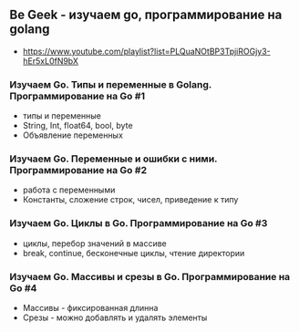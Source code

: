 
## Be Geek - изучаем go, программирование на golang

* https://www.youtube.com/playlist?list=PLQuaNOtBP3TpjiROGjy3-hEr5xL0fN9bX


### Изучаем Go. Типы и переменные в Golang. Программирование на Go #1
+ типы и переменные
+ String, Int, float64, bool, byte
+ Объявление переменных


### Изучаем Go. Переменные и ошибки с ними. Программирование на Go #2
+ работа с переменными
+ Константы, сложение строк, чисел, приведение к типу


### Изучаем Go. Циклы в Go. Программирование на Go #3
+ циклы, перебор значений в массиве
+ break, continue, бесконечные циклы, чтение директории


### Изучаем Go. Массивы и срезы в Go. Программирование на Go #4
+ Массивы - фиксированная длинна
+ Срезы - можно добавлять и удалять элементы


